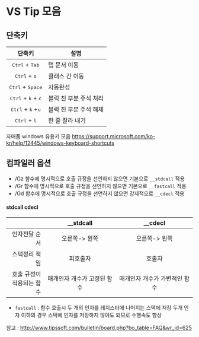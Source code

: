 # VS Tip 모음

## 단축키
단축키|설명
:---:|---
<kbd>Ctrl</kbd> + <kbd>Tab</kbd> | 탭 문서 이동
<kbd>Ctrl</kbd> + <kbd>o</kbd> | 클래스 간 이동
<kbd>Ctrl</kbd> + <kbd>Space</kbd> | 자동완성
<kbd>Ctrl</kbd> + <kbd>k</kbd> + <kbd>c</kbd> | 블럭 친 부분 주석 처리
<kbd>Ctrl</kbd> + <kbd>k</kbd> +<kbd>u</kbd> | 블럭 친 부분 주석 해제
<kbd>Ctrl</kbd> + <kbd>l</kbd>| 한 줄 잘라 내기

자매품 windows 유용키 모음 https://support.microsoft.com/ko-kr/help/12445/windows-keyboard-shortcuts

## 컴파일러 옵션
- /Gz
 함수에 명시적으로 호출 규정을 선언하지 않으면 기본으로 `__stdcall` 적용
- /Gr
함수에 명시적으로 호출 규정을 선언하지 않으면 기본으로 `__fastcall` 적용
- /Gd
함수에 명시적으로 호출 규정을 선언하지 않으면 강제적으로 `__cdecl` 적용

#### stdcall cdecl
||__stdcall|__cdecl|
|---:|:---:|:---:|
|인자전달 순서|오른쪽-> 왼쪽|오른쪽-> 왼쪽|
|스택정리 책임|피호출자|호출자|
|호출 규정이<br>적용되는 함수|매개인자 개수가 고정된 함수|매개인자 개수가 가변적인 함수|

- `fastcall` : 함수 호출시 두 개의 인자를 레지스터에 나머지는 스택에 저장
두개 인자 이하의 경우 스택에 인자를 저장하지 않아도 되므로 수행속도 향상

참고 : http://www.tipssoft.com/bulletin/board.php?bo_table=FAQ&wr_id=625
